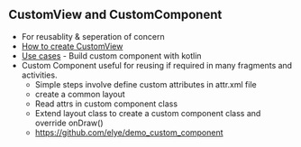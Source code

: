 ## CustomView and  CustomComponent

* For reusablity & seperation of concern
* [How to create CustomView](https://medium.com/mindorks/android-custom-views-tutorial-part-1-115fa8d53be5)
* [Use cases](https://medium.com/@elye.project/three-uses-of-custom-views-d286599c9bca) - Build custom component with kotlin
* Custom Component useful for reusing if required in many fragments and activities. 
  * Simple steps involve define custom attributes in attr.xml file
  * create a common layout
  * Read attrs in custom component class
  * Extend layout class to create a custom component class and override onDraw()
  * https://github.com/elye/demo_custom_component

